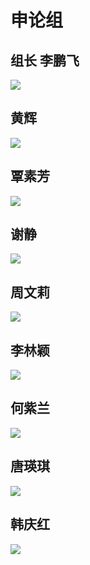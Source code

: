 # 申论组

## 组长 李鹏飞

![](../../.gitbook/assets/dsc_36861.jpg)

## 黄辉

![](../../.gitbook/assets/huang-hui-kao-bei.jpg)

## 覃素芳

![](../../.gitbook/assets/tan-su-fang-kao-bei.jpg)

## 谢静

![](../../.gitbook/assets/xie-jing-kao-bei.jpg)

## 周文莉

![](../../.gitbook/assets/zhou-wen-li-kao-bei.jpg)

## 李林颖

![](../../.gitbook/assets/li-lin-ying-kao-bei.jpg)

## 何紫兰

![](../../.gitbook/assets/he-zi-lan-kao-bei.jpg)

## 唐瑛琪

![](../../.gitbook/assets/tang-ying-qi-kao-bei.jpg)

## 韩庆红

![](../../.gitbook/assets/han-qing-hong-kao-bei.jpg)

